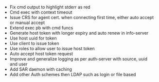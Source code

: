 - Fix cmd output to highlight stderr as red
- Cmd exec with context timeout
- Issue CRS for agent cert. when connecting first time, either auto accept or manual accept
- Extend exec pb with cmd funcs
- Generate host token with longer expiry and auto renew in info-server
- Use host uuid for token
- Use client to issue token
- Use roles to allow user to issue host token
- Auto accept host token request
- Improve and generalize logging as per auth-server with source, uuid and user
- Add SAR daemon with caching
- Add other Auth schemes then LDAP such as login or file based
